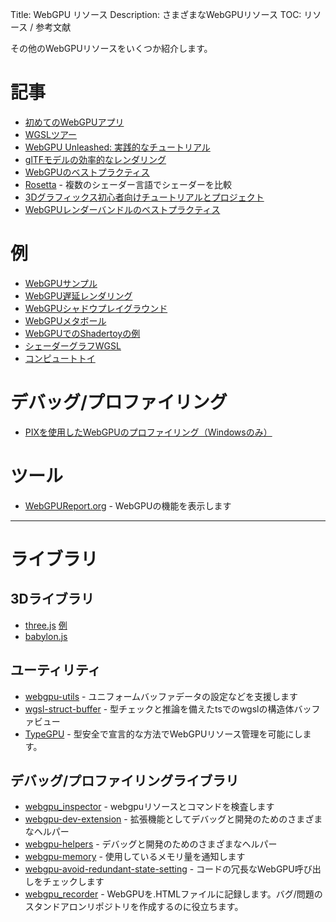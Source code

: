 Title: WebGPU リソース
Description: さまざまなWebGPUリソース
TOC: リソース / 参考文献

その他のWebGPUリソースをいくつか紹介します。

# 記事

* [初めてのWebGPUアプリ](https://codelabs.developers.google.com/your-first-webgpu-app#0)
* [WGSLツアー](https://google.github.io/tour-of-wgsl/)
* [WebGPU Unleashed: 実践的なチュートリアル](https://shi-yan.github.io/webgpuunleashed/)
* [glTFモデルの効率的なレンダリング](https://toji.github.io/webgpu-gltf-case-study/)
* [WebGPUのベストプラクティス](https://toji.dev/webgpu-best-practices/)
* [Rosetta](https://toji.github.io/rosetta/) - 複数のシェーダー言語でシェーダーを比較
* [3Dグラフィックス初心者向けチュートリアルとプロジェクト](https://shrekshao.github.io/3d-graphics-beginner-projects/)
* [WebGPUレンダーバンドルのベストプラクティス](https://toji.dev/webgpu-best-practices/render-bundles)

# 例

* [WebGPUサンプル](https://webgpu.github.io/webgpu-samples/)
* [WebGPU遅延レンダリング](https://github.com/toji/burrow)
* [WebGPUシャドウプレイグラウンド](https://toji.github.io/webgpu-shadow-playground/)
* [WebGPUメタボール](https://toji.github.io/webgpu-metaballs/)
* [WebGPUでのShadertoyの例](https://jsgist.org/?src=a17b03b88c86c08ac621298dae50e30b)
* [シェーダーグラフWGSL](https://deepkolos.github.io/shader-graph-wgsl/)
* [コンピュートトイ](https://compute.toys)

# デバッグ/プロファイリング

* [PIXを使用したWebGPUのプロファイリング（Windowsのみ）](https://toji.dev/webgpu-profiling/pix)

# ツール

* [WebGPUReport.org](https://webgpureport.org) - WebGPUの機能を表示します

---

# <a id="a-libraries"></a>ライブラリ

## 3Dライブラリ

* [three.js](https://threejs.org) [例](https://threejs.org/examples/?q=webgpu)
* [babylon.js](https://www.babylonjs.com/)

## ユーティリティ

* [webgpu-utils](https://github.com/greggman/webgpu-utils) - ユニフォームバッファデータの設定などを支援します
* [wgsl-struct-buffer](https://github.com/deepkolos/wgsl-struct-buffer) - 型チェックと推論を備えたtsでのwgslの構造体バッファビュー
* [TypeGPU](https://typegpu.com) - 型安全で宣言的な方法でWebGPUリソース管理を可能にします。

## デバッグ/プロファイリングライブラリ

* [webgpu_inspector](https://github.com/brendan-duncan/webgpu_inspector) - webgpuリソースとコマンドを検査します
* [webgpu-dev-extension](https://github.com/greggman/webgpu-dev-extension) - 拡張機能としてデバッグと開発のためのさまざまなヘルパー
* [webgpu-helpers](https://github.com/greggman/webgpu-helpers) - デバッグと開発のためのさまざまなヘルパー
* [webgpu-memory](https://github.com/greggman/webgpu-memory) - 使用しているメモリ量を通知します
* [webgpu-avoid-redundant-state-setting](https://github.com/greggman/webgpu-avoid-redundant-state-setting) - コードの冗長なWebGPU呼び出しをチェックします
* [webgpu_recorder](https://github.com/brendan-duncan/webgpu_recorder) - WebGPUを.HTMLファイルに記録します。バグ/問題のスタンドアロンリポジトリを作成するのに役立ちます。


